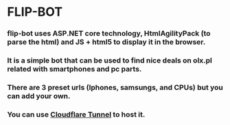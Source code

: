 # FLIP-BOT

### flip-bot uses ASP.NET core technology, HtmlAgilityPack (to parse the html) and JS + html5 to display it in the browser.

### It is a simple bot that can be used to find nice deals on olx.pl related with smartphones and pc parts.

### There are 3 preset urls (Iphones, samsungs, and CPUs) but you can add your own.

### You can use [Cloudflare Tunnel](https://developers.cloudflare.com/cloudflare-one/connections/connect-networks/get-started/create-remote-tunnel/) to host it.
